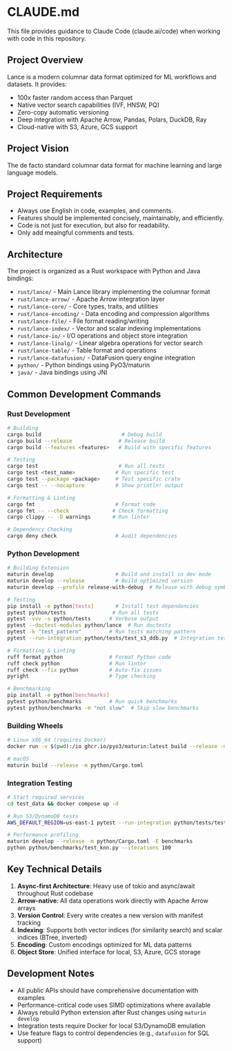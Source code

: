 # CLAUDE.md

This file provides guidance to Claude Code (claude.ai/code) when working with code in this repository.

## Project Overview

Lance is a modern columnar data format optimized for ML workflows and datasets. It provides:
- 100x faster random access than Parquet
- Native vector search capabilities (IVF, HNSW, PQ)
- Zero-copy automatic versioning
- Deep integration with Apache Arrow, Pandas, Polars, DuckDB, Ray
- Cloud-native with S3, Azure, GCS support

## Project Vision

The de facto standard columnar data format for machine learning and large language models.

## Project Requirements

- Always use English in code, examples, and comments.
- Features should be implemented concisely, maintainably, and efficiently.
- Code is not just for execution, but also for readability.
- Only add meaingful comments and tests.

## Architecture

The project is organized as a Rust workspace with Python and Java bindings:

- `rust/lance/` - Main Lance library implementing the columnar format
- `rust/lance-arrow/` - Apache Arrow integration layer
- `rust/lance-core/` - Core types, traits, and utilities
- `rust/lance-encoding/` - Data encoding and compression algorithms
- `rust/lance-file/` - File format reading/writing
- `rust/lance-index/` - Vector and scalar indexing implementations
- `rust/lance-io/` - I/O operations and object store integration
- `rust/lance-linalg/` - Linear algebra operations for vector search
- `rust/lance-table/` - Table format and operations
- `rust/lance-datafusion/` - DataFusion query engine integration
- `python/` - Python bindings using PyO3/maturin
- `java/` - Java bindings using JNI

## Common Development Commands

### Rust Development

```bash
# Building
cargo build                          # Debug build
cargo build --release               # Release build
cargo build --features <features>   # Build with specific features

# Testing
cargo test                          # Run all tests
cargo test <test_name>             # Run specific test
cargo test --package <package>     # Test specific crate
cargo test -- --nocapture          # Show println! output

# Formatting & Linting
cargo fmt                          # Format code
cargo fmt -- --check              # Check formatting
cargo clippy -- -D warnings       # Run linter

# Dependency Checking
cargo deny check                   # Audit dependencies
```

### Python Development

```bash
# Building Extension
maturin develop                    # Build and install in dev mode
maturin develop --release          # Build optimized version
maturin develop --profile release-with-debug  # Release with debug symbols

# Testing
pip install -e python[tests]       # Install test dependencies
pytest python/tests               # Run all tests
pytest -vvv -s python/tests      # Verbose output
pytest --doctest-modules python/lance  # Run doctests
pytest -k "test_pattern"         # Run tests matching pattern
pytest --run-integration python/tests/test_s3_ddb.py  # Integration tests

# Formatting & Linting
ruff format python               # Format Python code
ruff check python                # Run linter
ruff check --fix python          # Auto-fix issues
pyright                          # Type checking

# Benchmarking
pip install -e python[benchmarks]
pytest python/benchmarks         # Run quick benchmarks
pytest python/benchmarks -m "not slow"  # Skip slow benchmarks
```

### Building Wheels

```bash
# Linux x86_64 (requires Docker)
docker run -v $(pwd):/io ghcr.io/pyo3/maturin:latest build --release -m python/Cargo.toml --features <features>

# macOS
maturin build --release -m python/Cargo.toml
```

### Integration Testing

```bash
# Start required services
cd test_data && docker compose up -d

# Run S3/DynamoDB tests
AWS_DEFAULT_REGION=us-east-1 pytest --run-integration python/tests/test_s3_ddb.py

# Performance profiling
maturin develop --release -m python/Cargo.toml -E benchmarks
python python/benchmarks/test_knn.py --iterations 100
```

## Key Technical Details

1. **Async-first Architecture**: Heavy use of tokio and async/await throughout Rust codebase
2. **Arrow-native**: All data operations work directly with Apache Arrow arrays
3. **Version Control**: Every write creates a new version with manifest tracking
4. **Indexing**: Supports both vector indices (for similarity search) and scalar indices (BTree, inverted)
5. **Encoding**: Custom encodings optimized for ML data patterns
6. **Object Store**: Unified interface for local, S3, Azure, GCS storage

## Development Notes

- All public APIs should have comprehensive documentation with examples
- Performance-critical code uses SIMD optimizations where available
- Always rebuild Python extension after Rust changes using `maturin develop`
- Integration tests require Docker for local S3/DynamoDB emulation
- Use feature flags to control dependencies (e.g., `datafusion` for SQL support)
